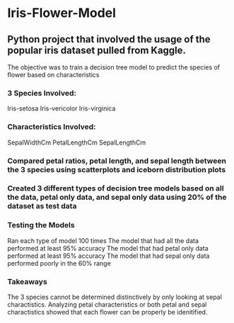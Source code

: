 # Iris-Flower-Model

## Python project that involved the usage of the popular iris dataset pulled from Kaggle.
The objective was to train a decision tree model to predict the species of flower based on characteristics

### 3 Species Involved:
Iris-setosa
Iris-vericolor
Iris-virginica

### Characteristics Involved:
SepalWidthCm
PetalLengthCm
SepalLengthCm

### Compared petal ratios, petal length, and sepal length between the 3 species using scatterplots and iceborn distribution plots

### Created 3 different types of decision tree models based on all the data, petal only data, and sepal only data using 20% of the dataset as test data

### Testing the Models
Ran each type of model 100 times
The model that had all the data performed at least 95% accuracy
The model that had petal only data performed at least 95% accuracy
The model that had sepal only data performed poorly in the 60% range

### Takeaways
The 3 species cannot be determined distinctively by only looking at sepal charactistics.
Analyzing petal characteristics or both petal and sepal charactistics showed that each flower can be properly be idenitified.
